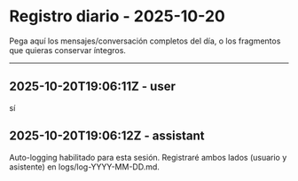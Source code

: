 # Registro diario - 2025-10-20

Pega aquí los mensajes/conversación completos del día, o los fragmentos que quieras conservar íntegros.

---

## 2025-10-20T19:06:11Z - user

sí

## 2025-10-20T19:06:12Z - assistant

Auto-logging habilitado para esta sesión. Registraré ambos lados (usuario y asistente) en logs/log-YYYY-MM-DD.md.

